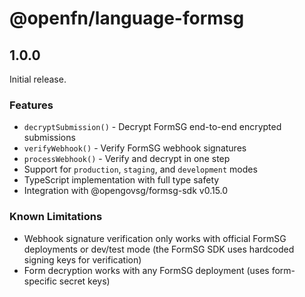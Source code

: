 # @openfn/language-formsg

## 1.0.0

Initial release.

### Features

- `decryptSubmission()` - Decrypt FormSG end-to-end encrypted submissions
- `verifyWebhook()` - Verify FormSG webhook signatures
- `processWebhook()` - Verify and decrypt in one step
- Support for `production`, `staging`, and `development` modes
- TypeScript implementation with full type safety
- Integration with @opengovsg/formsg-sdk v0.15.0

### Known Limitations

- Webhook signature verification only works with official FormSG deployments or dev/test mode (the FormSG SDK uses hardcoded signing keys for verification)
- Form decryption works with any FormSG deployment (uses form-specific secret keys)
